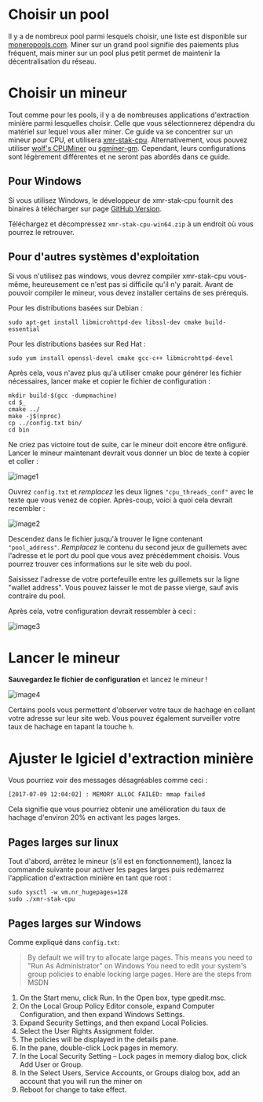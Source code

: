 # Choisir un pool

Il y a de nombreux pool parmi lesquels choisir, une liste est disponible sur
[moneropools.com](https://moneropools.com). Miner sur un grand pool signifie
des paiements plus fréquent, mais miner sur un pool plus petit permet de
maintenir la décentralisation du réseau.

# Choisir un mineur

Tout comme pour les pools, il y a de nombreuses applications d'extraction minière parmi lesquelles
choisir. Celle que vous sélectionnerez dépendra du matériel sur lequel vous aller
miner. Ce guide va se concentrer sur un mineur pour CPU, et utilisera
[xmr-stak-cpu](https://github.com/fireice-uk/xmr-stak-cpu). Alternativement, vous
pouvez utiliser [wolf's CPUMiner](https://github.com/wolf9466/cpuminer-multi) ou
[sgminer-gm](https://github.com/genesismining/sgminer-gm). Cependant, leurs
configurations sont légèrement différentes et ne seront pas abordés dans ce guide.

## Pour Windows

Si vous utilisez Windows, le développeur de xmr-stak-cpu fournit des binaires à
télécharger sur page
[GitHub Version](https://github.com/fireice-uk/xmr-stak-cpu/releases).

Téléchargez et décompressez `xmr-stak-cpu-win64.zip` à un endroit où vous pourrez
le retrouver.

## Pour d'autres systèmes d'exploitation

Si vous n'utilisez pas windows, vous devrez compiler xmr-stak-cpu vous-même,
heureusement ce n'est pas si difficile qu'il n'y parait. Avant de pouvoir compiler
le mineur, vous devez installer certains de ses prérequis.

Pour les distributions basées sur Debian :

    sudo apt-get install libmicrohttpd-dev libssl-dev cmake build-essential

Pour les distributions basées sur Red Hat :

	sudo yum install openssl-devel cmake gcc-c++ libmicrohttpd-devel

<!-- TODO: Add dependencies for other operating systems? -->

Après cela, vous n'avez plus qu'à utiliser cmake pour générer les fichier
nécessaires, lancer make et copier le fichier de configuration :

    mkdir build-$(gcc -dumpmachine)
	cd $_
	cmake ../
	make -j$(nproc)
	cp ../config.txt bin/
	cd bin

Ne criez pas victoire tout de suite, car le mineur doit encore être
onfiguré. Lancer le mineur maintenant devrait vous donner un bloc de
texte à copier et coller :

![image1](png/mine_to_pool/1.png)

Ouvrez `config.txt` et *remplacez* les deux lignes `"cpu_threads_conf"` avec le
texte que vous venez de copier. Après-coup, voici à quoi cela devrait recembler :

![image2](png/mine_to_pool/2.png)

Descendez dans le fichier jusqu'à trouver le ligne contenant `"pool_address"`.
*Remplacez* le contenu du second jeux de guillemets avec l'adresse et le port du
pool que vous avez précédemment choisis. Vous pourrez trouver ces informations sur
le site web du pool.

Saisissez l'adresse de votre portefeuille entre les guillemets sur la ligne "wallet
address". Vous pouvez laisser le mot de passe vierge, sauf avis contraire du pool.

Après cela, votre configuration devrait ressembler à ceci :

![image3](png/mine_to_pool/3.png)

# Lancer le mineur

**Sauvegardez le fichier de configuration** et lancez le mineur !

![image4](png/mine_to_pool/4.png)

Certains pools vous permettent d'observer votre taux de hachage en collant votre
adresse sur leur site web. Vous pouvez également surveiller votre taux de hachage en
tapant la touche `h`.

# Ajuster le lgiciel d'extraction minière

Vous pourriez voir des messages désagréables comme ceci :

	[2017-07-09 12:04:02] : MEMORY ALLOC FAILED: mmap failed

Cela signifie que vous pourriez obtenir une amélioration du taux de hachage d'environ
20% en activant les pages larges.

## Pages larges sur linux

Tout d'abord, arrêtez le mineur (s'il est en fonctionnement), lancez la
commande suivante pour activer les pages larges puis redémarrez l'application
d'extraction minière en tant que root :

	sudo sysctl -w vm.nr_hugepages=128
	sudo ./xmr-stak-cpu

## Pages larges sur Windows

Comme expliqué dans `config.txt`:

>By default we will try to allocate large pages. This means you need to "Run As Administrator" on Windows
You need to edit your system's group policies to enable locking large pages. Here are the steps from MSDN
1. On the Start menu, click Run. In the Open box, type gpedit.msc.
2. On the Local Group Policy Editor console, expand Computer Configuration, and then expand Windows Settings.
3. Expand Security Settings, and then expand Local Policies.
4. Select the User Rights Assignment folder.
5. The policies will be displayed in the details pane.
6. In the pane, double-click Lock pages in memory.
7. In the Local Security Setting – Lock pages in memory dialog box, click Add User or Group.
8. In the Select Users, Service Accounts, or Groups dialog box, add an account that you will run the miner on
9. Reboot for change to take effect.
